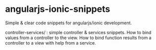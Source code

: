 angularjs-ionic-snippets
========================

Simple &amp; clear code snippets for angularjs/ionic development.

controller-services/ : simple controller & services snippets. How to bind values from a controller to the view. 
How to bind function results from a controller to a view with help from a service.

